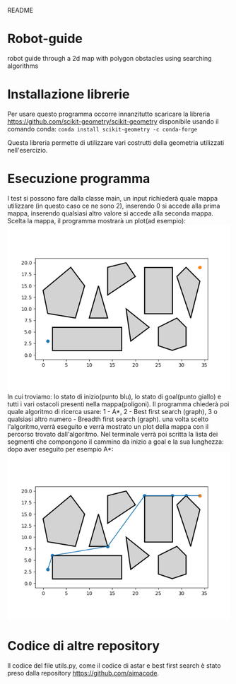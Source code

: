 README

# Robot-guide
robot guide through a 2d map with polygon obstacles using searching algorithms

# Installazione librerie
Per usare questo programma occorre innanzitutto scaricare la libreria https://github.com/scikit-geometry/scikit-geometry disponibile usando il comando conda:
`conda install scikit-geometry -c conda-forge`

Questa libreria permette di utilizzare vari costrutti della geometria utilizzati nell'esercizio.

# Esecuzione programma
I test si possono fare dalla classe main, un input richiederà quale mappa utilizzare (in questo caso ce ne sono 2), inserendo 0 si accede alla prima mappa, inserendo qualsiasi altro valore si accede alla seconda mappa. Scelta la mappa, il programma  mostrarà un plot(ad esempio):
![Figure_1.png](Figure_1.png)
In cui troviamo: lo stato di inizio(punto blu), lo stato di goal(punto giallo) e tutti i vari ostacoli presenti nella mappa(poligoni). Il programma chiederà poi quale algoritmo di ricerca usare: 1 - A*, 2 - Best first search (graph), 3 o qualsiasi altro numero - Breadth first search (graph). una volta scelto l'algoritmo,verrà eseguito e verrà mostrato un plot della mappa con il percorso trovato dall'algoritmo. Nel terminale verrà poi scritta la lista dei segmenti che compongono il cammino da inizio a goal e la sua lunghezza:
dopo aver eseguito per esempio A*:
![Figure_2.png](Figure_2.png)

# Codice di altre repository
Il codice del file utils.py, come il codice di astar e best first search è stato preso dalla repository https://github.com/aimacode.

